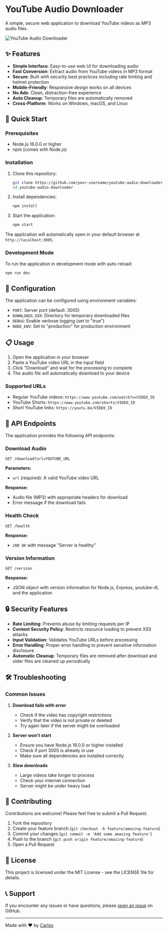 # YouTube Audio Downloader

A simple, secure web application to download YouTube videos as MP3 audio files.

![YouTube Audio Downloader](https://sharemyimage.com/image/Captura-de-pantalla-2025-03-15-a-las-17.42.35.HJ3750)

## ✨ Features

- **Simple Interface**: Easy-to-use web UI for downloading audio
- **Fast Conversion**: Extract audio from YouTube videos in MP3 format
- **Secure**: Built with security best practices including rate limiting and helmet protection
- **Mobile-Friendly**: Responsive design works on all devices
- **No Ads**: Clean, distraction-free experience
- **Auto Cleanup**: Temporary files are automatically removed
- **Cross-Platform**: Works on Windows, macOS, and Linux

## 🚀 Quick Start

### Prerequisites

- Node.js 16.0.0 or higher
- npm (comes with Node.js)

### Installation

1. Clone this repository:
   ```bash
   git clone https://github.com/your-username/youtube-audio-downloader.git
   cd youtube-audio-downloader
   ```

2. Install dependencies:
   ```bash
   npm install
   ```

3. Start the application:
   ```bash
   npm start
   ```

The application will automatically open in your default browser at `http://localhost:3005`.

### Development Mode

To run the application in development mode with auto-reload:

```bash
npm run dev
```

## 🔧 Configuration

The application can be configured using environment variables:

- `PORT`: Server port (default: 3005)
- `DOWNLOADS_DIR`: Directory for temporary downloaded files
- `DEBUG`: Enable verbose logging (set to "true")
- `NODE_ENV`: Set to "production" for production environment

## 📋 Usage

1. Open the application in your browser
2. Paste a YouTube video URL in the input field
3. Click "Download" and wait for the processing to complete
4. The audio file will automatically download to your device

### Supported URLs

- Regular YouTube videos: `https://www.youtube.com/watch?v=VIDEO_ID`
- YouTube Shorts: `https://www.youtube.com/shorts/VIDEO_ID`
- Short YouTube links: `https://youtu.be/VIDEO_ID`

## 📡 API Endpoints

The application provides the following API endpoints:

### Download Audio

```
GET /download?url=YOUTUBE_URL
```

**Parameters:**
- `url` (required): A valid YouTube video URL

**Response:**
- Audio file (MP3) with appropriate headers for download
- Error message if the download fails

### Health Check

```
GET /health
```

**Response:**
- `200 OK` with message "Server is healthy"

### Version Information

```
GET /version
```

**Response:**
- JSON object with version information for Node.js, Express, youtube-dl, and the application

## 🔒 Security Features

- **Rate Limiting**: Prevents abuse by limiting requests per IP
- **Content Security Policy**: Restricts resource loading to prevent XSS attacks
- **Input Validation**: Validates YouTube URLs before processing
- **Error Handling**: Proper error handling to prevent sensitive information disclosure
- **Automatic Cleanup**: Temporary files are removed after download and older files are cleaned up periodically

## 🛠️ Troubleshooting

### Common Issues

1. **Download fails with error**
   - Check if the video has copyright restrictions
   - Verify that the video is not private or deleted
   - Try again later if the server might be overloaded

2. **Server won't start**
   - Ensure you have Node.js 16.0.0 or higher installed
   - Check if port 3005 is already in use
   - Make sure all dependencies are installed correctly

3. **Slow downloads**
   - Large videos take longer to process
   - Check your internet connection
   - Server might be under heavy load

## 🤝 Contributing

Contributions are welcome! Please feel free to submit a Pull Request.

1. Fork the repository
2. Create your feature branch (`git checkout -b feature/amazing-feature`)
3. Commit your changes (`git commit -m 'Add some amazing feature'`)
4. Push to the branch (`git push origin feature/amazing-feature`)
5. Open a Pull Request

## 📝 License

This project is licensed under the MIT License - see the LICENSE file for details.

## 📞 Support

If you encounter any issues or have questions, please [open an issue](https://github.com/your-username/youtube-audio-downloader/issues) on GitHub.

---

Made with ❤️ by [Carlos](https://cafeconcarlos.com)